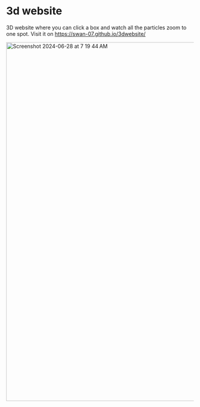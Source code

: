 # 3d website
3D website where you can click a box and watch all the particles zoom to one spot. Visit it on https://swan-07.github.io/3dwebsite/

<img width="962" alt="Screenshot 2024-06-28 at 7 19 44 AM" src="https://github.com/user-attachments/assets/aad04819-d774-4e66-952c-3db8c6651a6f">
